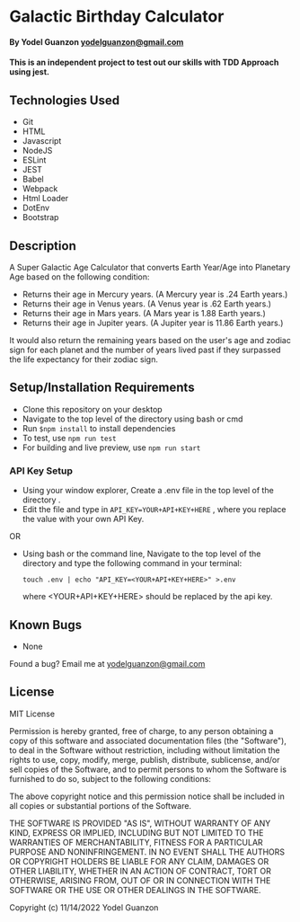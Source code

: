 #  Galactic Birthday Calculator

#### By Yodel Guanzon <yodelguanzon@gmail.com>

#### This is an independent project to test out our skills with TDD Approach using jest.

## Technologies Used

* Git
* HTML
* Javascript
* NodeJS
* ESLint
* JEST
* Babel
* Webpack
* Html Loader
* DotEnv
* Bootstrap

## Description

A Super Galactic Age Calculator that converts Earth Year/Age into Planetary Age based on the following condition:

* Returns their age in Mercury years. (A Mercury year is .24 Earth years.)
* Returns their age in Venus years. (A Venus year is .62 Earth years.)
* Returns their age in Mars years. (A Mars year is 1.88 Earth years.)
* Returns their age in Jupiter years. (A Jupiter year is 11.86 Earth years.)

It would also return the remaining years based on the user's age and zodiac sign for each planet and the number of years lived past if they surpassed the life expectancy for their zodiac sign.

## Setup/Installation Requirements

* Clone this repository on your desktop
* Navigate to the top level of the directory using bash or cmd
* Run ``` $npm install ``` to install dependencies
* To test, use ```npm run test```
* For building and live preview, use ```npm run start```

### API Key Setup

* Using your window explorer, Create a .env file in the top level of the directory .
* Edit the file and type in ``` API_KEY=YOUR+API+KEY+HERE ```  , where you replace the value with your own API Key.

OR 

* Using bash or the command line, Navigate to the top level of the directory and type the following command in your terminal:

  ```touch .env | echo "API_KEY=<YOUR+API+KEY+HERE>" >.env ```

  where <YOUR+API+KEY+HERE> should be replaced by the api key.

## Known Bugs

* None

Found a bug? Email me at <yodelguanzon@gmail.com>

## License

MIT License

Permission is hereby granted, free of charge, to any person obtaining a copy
of this software and associated documentation files (the "Software"), to deal
in the Software without restriction, including without limitation the rights
to use, copy, modify, merge, publish, distribute, sublicense, and/or sell
copies of the Software, and to permit persons to whom the Software is
furnished to do so, subject to the following conditions:

The above copyright notice and this permission notice shall be included in all
copies or substantial portions of the Software.

THE SOFTWARE IS PROVIDED "AS IS", WITHOUT WARRANTY OF ANY KIND, EXPRESS OR
IMPLIED, INCLUDING BUT NOT LIMITED TO THE WARRANTIES OF MERCHANTABILITY,
FITNESS FOR A PARTICULAR PURPOSE AND NONINFRINGEMENT. IN NO EVENT SHALL THE
AUTHORS OR COPYRIGHT HOLDERS BE LIABLE FOR ANY CLAIM, DAMAGES OR OTHER
LIABILITY, WHETHER IN AN ACTION OF CONTRACT, TORT OR OTHERWISE, ARISING FROM,
OUT OF OR IN CONNECTION WITH THE SOFTWARE OR THE USE OR OTHER DEALINGS IN THE
SOFTWARE.

Copyright (c) 11/14/2022 Yodel Guanzon

